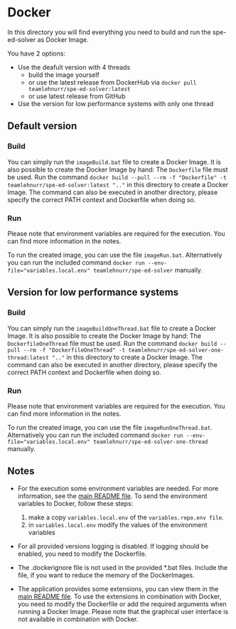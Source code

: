 # Docker

In this directory you will find everything you need to build and run the spe-ed-solver as Docker Image.

You have 2 options:

- Use the deafult version with 4 threads
  - build the image yourself
  - or use the latest release from DockerHub via `docker pull teamlehnurr/spe-ed-solver:latest`
  - or use latest release from GitHub
- Use the version for low performance systems with only one thread

## Default version

### Build

You can simply run the `imageBuild.bat` file to create a Docker Image.
It is also possible to create the Docker Image by hand:
The `Dockerfile` file must be used. Run the command `docker build --pull --rm -f "Dockerfile" -t teamlehnurr/spe-ed-solver:latest ".."` in this directory to create a Docker Image. The command can also be executed in another directory, please specify the correct PATH context and Dockerfile when doing so.

### Run

Please note that environment variables are required for the execution. You can find more information in the notes.

To run the created image, you can use the file `imageRun.bat`. Alternatively you can run the included command `docker run --env-file="variables.local.env" teamlehnurr/spe-ed-solver` manually.

## Version for low performance systems

### Build

You can simply run the `imageBuildOneThread.bat` file to create a Docker Image.
It is also possible to create the Docker Image by hand:
The `DockerfileOneThread` file must be used. Run the command `docker build --pull --rm -f "DockerfileOneThread" -t teamlehnurr/spe-ed-solver-one-thread:latest ".."` in this directory to create a Docker Image. The command can also be executed in another directory, please specify the correct PATH context and Dockerfile when doing so.

### Run

Please note that environment variables are required for the execution. You can find more information in the notes.

To run the created image, you can use the file `imageRunOneThread.bat`. Alternatively you can run the included command `docker run --env-file="variables.local.env" teamlehnurr/spe-ed-solver-one-thread` manually.

## Notes

- For the execution some environment variables are needed. For more information, see the [main README file](https://github.com/Lehnurr/spe-ed-solver). To send the environment variables to Docker, follow these steps:

  1. make a copy `variables.local.env` of the `variables.repo.env file`.
  2. in `variables.local.env` modify the values of the environment variables

- For all provided versions logging is disabled. If logging should be enabled, you need to modify the Dockerfile.
- The .dockerignore file is not used in the provided \*.bat files. Include the file, if you want to reduce the memory of the DockerImages.
- The application provides some extensions, you can view them in the [main README file](https://github.com/Lehnurr/spe-ed-solver). To use the extensions in combination with Docker, you need to modify the Dockerfile or add the required arguments when running a Docker Image. Please note that the graphical user interface is not available in combination with Docker.
